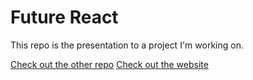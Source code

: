 # Future React

This repo is the presentation to a project I'm working on.

[Check out the other repo](https://github.com/hagnerd/future-react)
[Check out the website](https://learn-future-react.netlify.com)
